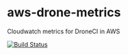 # aws-drone-metrics
Cloudwatch metrics for DroneCI in AWS

[![Build Status](https://drone.kloudcover.com/api/badges/ktruckenmiller/aws-drone-metrics/status.svg)](https://drone.kloudcover.com/ktruckenmiller/aws-drone-metrics)
